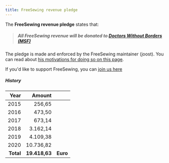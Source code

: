 ```yaml
---
title: FreeSewing revenue pledge
---
```


The **FreeSewing revenue pledge** states that:

> ##### All FreeSewing revenue will be donated to [Doctors Without Borders (MSF)](http://www.msf.org/)

The pledge is made and enforced by the FreeSewing maintainer (joost).
You can read about [his motivations for doing so on this page](/docs/various/pledge/motivation/).

<Tip>

If you'd like to support FreeSewing, you can [join us here](/community/join/)

</Tip>

##### History

| Year | Amount |  |
| ----:| ------:| -------- |
| 2015 | 256,65| |
| 2016 | 473,50| |
| 2017 | 673,14| |
| 2018 | 3.162,14| |
| 2019 | 4.109,38| |
| 2020 | 10.736,82| |
| **Total** | **19.418,63** | **Euro** |
